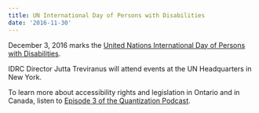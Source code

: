 ```yaml
---
title: UN International Day of Persons with Disabilities
date: '2016-11-30'
---
```


December 3, 2016 marks the
[United Nations International Day of Persons with Disabilities](http://www.un.org/en/events/disabilitiesday/).

IDRC Director Jutta Treviranus will attend events at the UN Headquarters in New York.

To learn more about accessibility rights and legislation in Ontario and in Canada,
listen to [Episode 3 of the Quantization Podcast](http://quantization.ca/podcast/episode-three-aoda/).
